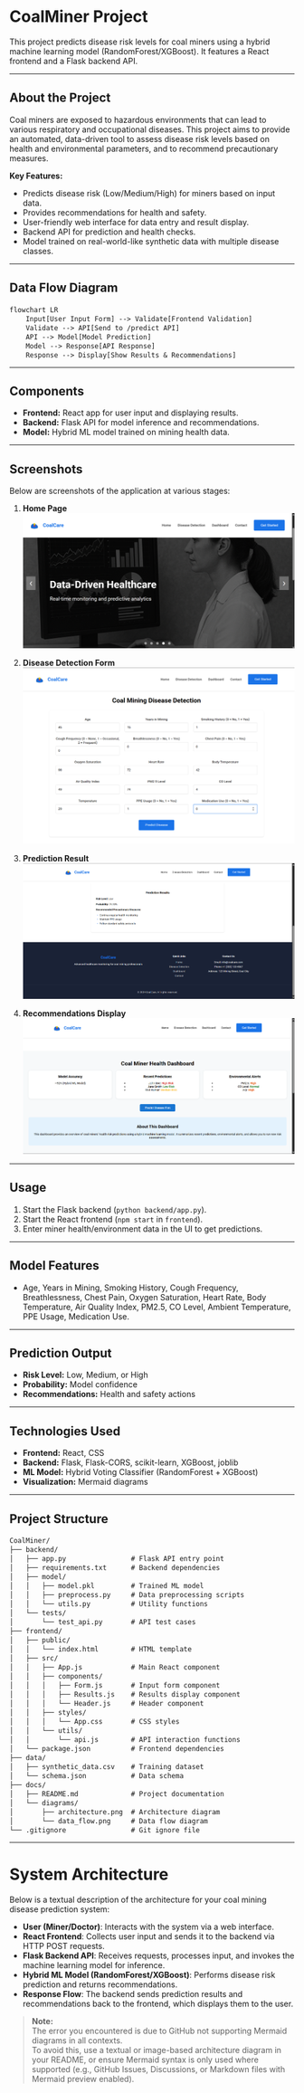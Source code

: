 # CoalMiner Project

This project predicts disease risk levels for coal miners using a hybrid machine learning model (RandomForest/XGBoost). It features a React frontend and a Flask backend API.

---

## About the Project

Coal miners are exposed to hazardous environments that can lead to various respiratory and occupational diseases. This project aims to provide an automated, data-driven tool to assess disease risk levels based on health and environmental parameters, and to recommend precautionary measures.

**Key Features:**
- Predicts disease risk (Low/Medium/High) for miners based on input data.
- Provides recommendations for health and safety.
- User-friendly web interface for data entry and result display.
- Backend API for prediction and health checks.
- Model trained on real-world-like synthetic data with multiple disease classes.

---

## Data Flow Diagram

```mermaid
flowchart LR
    Input[User Input Form] --> Validate[Frontend Validation]
    Validate --> API[Send to /predict API]
    API --> Model[Model Prediction]
    Model --> Response[API Response]
    Response --> Display[Show Results & Recommendations]
```

---

## Components

- **Frontend:** React app for user input and displaying results.
- **Backend:** Flask API for model inference and recommendations.
- **Model:** Hybrid ML model trained on mining health data.

---

## Screenshots

Below are screenshots of the application at various stages:

1. **Home Page**
   ![Home Page](/frontend/screenshot/image1.png)

2. **Disease Detection Form**
   ![Detection Form](/frontend/screenshot/image3.png)

3. **Prediction Result**
   ![Prediction Result](/frontend/screenshot/image4.png)

4. **Recommendations Display**
   ![Recommendations](/frontend/screenshot/image5.png)
---

## Usage

1. Start the Flask backend (`python backend/app.py`).
2. Start the React frontend (`npm start` in `frontend`).
3. Enter miner health/environment data in the UI to get predictions.

---

## Model Features

- Age, Years in Mining, Smoking History, Cough Frequency, Breathlessness, Chest Pain, Oxygen Saturation, Heart Rate, Body Temperature, Air Quality Index, PM2.5, CO Level, Ambient Temperature, PPE Usage, Medication Use.

---

## Prediction Output

- **Risk Level:** Low, Medium, or High
- **Probability:** Model confidence
- **Recommendations:** Health and safety actions

---

## Technologies Used

- **Frontend:** React, CSS
- **Backend:** Flask, Flask-CORS, scikit-learn, XGBoost, joblib
- **ML Model:** Hybrid Voting Classifier (RandomForest + XGBoost)
- **Visualization:** Mermaid diagrams

---

## Project Structure
```plaintext
CoalMiner/
├── backend/
│   ├── app.py                # Flask API entry point
│   ├── requirements.txt      # Backend dependencies
│   ├── model/
│   │   ├── model.pkl         # Trained ML model
│   │   ├── preprocess.py     # Data preprocessing scripts
│   │   └── utils.py          # Utility functions
│   └── tests/
│       └── test_api.py       # API test cases
├── frontend/
│   ├── public/
│   │   └── index.html        # HTML template
│   ├── src/
│   │   ├── App.js            # Main React component
│   │   ├── components/
│   │   │   ├── Form.js       # Input form component
│   │   │   ├── Results.js    # Results display component
│   │   │   └── Header.js     # Header component
│   │   ├── styles/
│   │   │   └── App.css       # CSS styles
│   │   └── utils/
│   │       └── api.js        # API interaction functions
│   └── package.json          # Frontend dependencies
├── data/
│   ├── synthetic_data.csv    # Training dataset
│   └── schema.json           # Data schema
├── docs/
│   ├── README.md             # Project documentation
│   └── diagrams/
│       ├── architecture.png  # Architecture diagram
│       └── data_flow.png     # Data flow diagram
└── .gitignore                # Git ignore file
```

---

# System Architecture

Below is a textual description of the architecture for your coal mining disease prediction system:

- **User (Miner/Doctor)**: Interacts with the system via a web interface.
- **React Frontend**: Collects user input and sends it to the backend via HTTP POST requests.
- **Flask Backend API**: Receives requests, processes input, and invokes the machine learning model for inference.
- **Hybrid ML Model (RandomForest/XGBoost)**: Performs disease risk prediction and returns recommendations.
- **Response Flow**: The backend sends prediction results and recommendations back to the frontend, which displays them to the user.

> **Note:**  
> The error you encountered is due to GitHub not supporting Mermaid diagrams in all contexts.  
> To avoid this, use a textual or image-based architecture diagram in your README, or ensure Mermaid syntax is only used where supported (e.g., GitHub Issues, Discussions, or Markdown files with Mermaid preview enabled).
```
